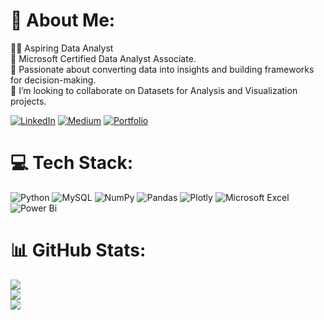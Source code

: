 
# 💫 About Me:

👩‍💻 Aspiring Data Analyst <br>
🚀 Microsoft Certified Data Analyst Associate. <br>
🎯 Passionate about converting data into insights and building frameworks for decision-making. <br>
👯 I’m looking to collaborate on Datasets for Analysis and Visualization projects. <br>



[ ![LinkedIn](https://img.shields.io/badge/linkedin-%230077B5.svg?style=for-the-badge&logo=linkedin&logoColor=white)](https://www.linkedin.com/in/vaishnavi-rajput-a2a385196/) [![Medium](https://img.shields.io/badge/Medium-12100E?style=for-the-badge&logo=medium&logoColor=white)](https://medium.com/@vmrajput20) [![Portfolio](https://img.shields.io/badge/Portfolio-%23000000.svg?style=for-the-badge&logo=firefox&logoColor=#FF7139)](datascienceportfol.io/VaishnaviRajput)


# 💻 Tech Stack:
![Python](https://img.shields.io/badge/python-3670A0?style=flat-square&logo=python&logoColor=ffdd54) ![MySQL](https://img.shields.io/badge/mysql-%2300f.svg?style=flat-square&logo=mysql&logoColor=white)  ![NumPy](https://img.shields.io/badge/numpy-%23013243.svg?style=flat-square&logo=numpy&logoColor=white) ![Pandas](https://img.shields.io/badge/pandas-%23150458.svg?style=flat-square&logo=pandas&logoColor=white) ![Plotly](https://img.shields.io/badge/Plotly-%233F4F75.svg?style=flat-square&logo=plotly&logoColor=white) ![Microsoft Excel](https://img.shields.io/badge/Microsoft_Excel-217346?style=for-the-badge&logo=microsoft-excel&logoColor=white) ![Power Bi](https://img.shields.io/badge/power_bi-F2C811?style=for-the-badge&logo=powerbi&logoColor=black)
# 📊 GitHub Stats:
![](https://github-readme-stats.vercel.app/api?username=Rajputvaishnavi3&theme=radical&hide_border=true&include_all_commits=false&count_private=false)<br/>
![](https://github-readme-streak-stats.herokuapp.com/?user=Rajputvaishnavi3&theme=radical&hide_border=true)<br/>
![](https://github-readme-stats.vercel.app/api/top-langs/?username=Rajputvaishnavi3&theme=radical&hide_border=true&include_all_commits=false&count_private=false&layout=compact)




<!-- Proudly created with GPRM ( https://gprm.itsvg.in ) -->
